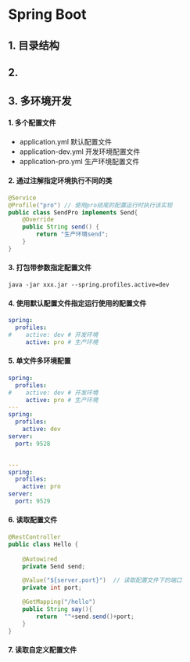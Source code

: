 # Spring Boot



## 1. 目录结构





## 2. 





## 3. 多环境开发

#### 1. 多个配置文件

- application.yml			默认配置文件
- application-dev.yml     开发环境配置文件
- application-pro.yml      生产环境配置文件

#### 2. 通过注解指定环境执行不同的类

```java
@Service
@Profile("pro") // 使用pro结尾的配置运行时执行该实现
public class SendPro implements Send{
    @Override
    public String send() {
        return "生产环境send";
    }
}
```

#### 3. 打包带参数指定配置文件

```shell
java -jar xxx.jar --spring.profiles.active=dev
```

#### 4. 使用默认配置文件指定运行使用的配置文件

```yml
spring:
  profiles:
#    active: dev # 开发环境
     active: pro # 生产环境
```

#### 5. 单文件多环境配置

```yml
spring:
  profiles:
#    active: dev # 开发环境
     active: pro # 生产环境
---
spring:
  profiles:
    active: dev
server:
  port: 9528


---
spring:
  profiles:
    active: pro
server:
  port: 9529
```

#### 6. 读取配置文件

```java
@RestController
public class Hello {
    
    @Autowired
    private Send send;

    @Value("${server.port}")  // 读取配置文件下的端口
    private int port;

    @GetMapping("/hello")
    public String say(){
        return  ""+send.send()+port;
    }
}
```

#### 7. 读取自定义配置文件

